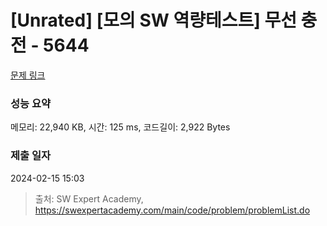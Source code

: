 # [Unrated] [모의 SW 역량테스트] 무선 충전 - 5644 

[문제 링크](https://swexpertacademy.com/main/code/problem/problemDetail.do?contestProbId=AWXRDL1aeugDFAUo) 

### 성능 요약

메모리: 22,940 KB, 시간: 125 ms, 코드길이: 2,922 Bytes

### 제출 일자

2024-02-15 15:03



> 출처: SW Expert Academy, https://swexpertacademy.com/main/code/problem/problemList.do